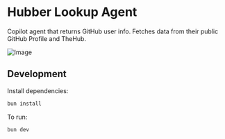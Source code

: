 # Hubber Lookup Agent

Copilot agent that returns GitHub user info. Fetches data from their public GitHub Profile and TheHub. 

![Image](https://github.com/user-attachments/assets/2e48d325-4a18-4f8a-af4e-af528206bde9)

## Development
Install dependencies:

```bash
bun install
```

To run:

```bash
bun dev
```
